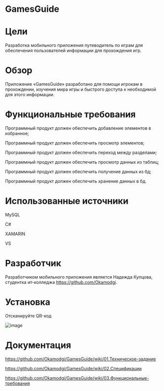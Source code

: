 # GamesGuide

# __Цели__
Разработка мобильного приложения путеводитель по играм для обеспечения пользователей информации для прохождения игр.

# __Обзор__
Приложение «GamesGuide» разработано для помощи игрокам в прохождении, изучения мира игры и быстрого доступа к необходимой для этого информации.

# __Функциональные требования__
Программный продукт должен обеспечить добавление элементов в избранное;

Программный продукт должен обеспечить просмотр элементов;

Программный продукт должен обеспечить переход между разделами;

Программный продукт должен обеспечить просмотр данных из таблиц;

Программный продукт должен обеспечить получение данных из бд;

Программный продукт должен обеспечить хранение данных в бд.

# __Использованные источники__
MySQL

C#

XAMARIN

VS

# __Разработчик__
Разработчиком мобильного приложения является Надежда Купцова, студентка ит-колледжа https://github.com/Okamodgi.

# __Установка__
Отсканируйте QR-код

![image](https://github.com/Okamodgi/GamesGuide/assets/123985263/da0c393c-3585-44c0-b400-d9bc67b81b7f)

# __Документация__
https://github.com/Okamodgi/GamesGuide/wiki/01.Техническое-задание

https://github.com/Okamodgi/GamesGuide/wiki/02.Спецификации

https://github.com/Okamodgi/GamesGuide/wiki/03.Функциональные-требования
